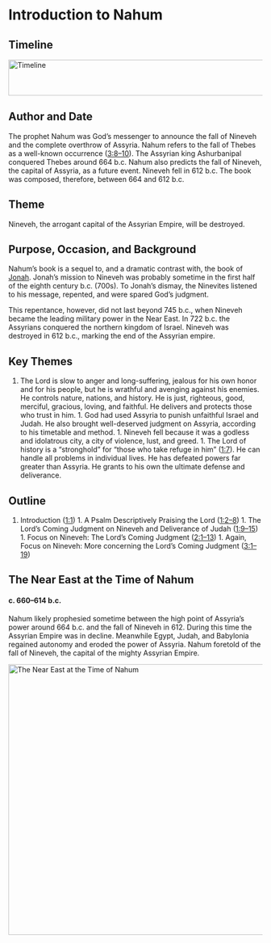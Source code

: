 
# Introduction to Nahum

## Timeline

 [ <img src="https:https://www.esv.org//static.esvmedia.orghttps://www.esv.org/media/esv-global-study-biblehttps://www.esv.org/images/mediumhttps://www.esv.org/chart_34_timeline.png" alt="Timeline" width="700" height="71"/> ](https:https://www.esv.org//static.esvmedia.orghttps://www.esv.org/media/esv-global-study-biblehttps://www.esv.org/images/big/chart_34_timeline.png) 

## Author and Date

The prophet Nahum was God’s messenger to announce the fall of Nineveh and the complete overthrow of Assyria. Nahum refers to the fall of Thebes as a well-known occurrence ([3:8–10](https://www.esv.org/Nahum+3%3A8%E2%80%9310/)). The Assyrian king Ashurbanipal conquered Thebes around 664 b.c. Nahum also predicts the fall of Nineveh, the capital of Assyria, as a future event. Nineveh fell in 612 b.c. The book was composed, therefore, between 664 and 612 b.c.

## Theme

Nineveh, the arrogant capital of the Assyrian Empire, will be destroyed.

## Purpose, Occasion, and Background

Nahum’s book is a sequel to, and a dramatic contrast with, the book of [Jonah](https://www.esv.org/Jonah+1%3A1%E2%80%934%3A11/). Jonah’s mission to Nineveh was probably sometime in the first half of the eighth century b.c. (700s). To Jonah’s dismay, the Ninevites listened to his message, repented, and were spared God’s judgment.

This repentance, however, did not last beyond 745 b.c., when Nineveh became the leading military power in the Near East. In 722 b.c. the Assyrians conquered the northern kingdom of Israel. Nineveh was destroyed in 612 b.c., marking the end of the Assyrian empire.

## Key Themes
1. The Lord is slow to anger and long-suffering, jealous for his own honor and for his people, but he is wrathful and avenging against his enemies. He controls nature, nations, and history. He is just, righteous, good, merciful, gracious, loving, and faithful. He delivers and protects those who trust in him. 1. God had used Assyria to punish unfaithful Israel and Judah. He also brought well-deserved judgment on Assyria, according to his timetable and method. 1. Nineveh fell because it was a godless and idolatrous city, a city of violence, lust, and greed. 1. The Lord of history is a “stronghold” for “those who take refuge in him” ([1:7](https://www.esv.org/Nahum+1%3A7/)). He can handle all problems in individual lives. He has defeated powers far greater than Assyria. He grants to his own the ultimate defense and deliverance. 
## Outline
1. Introduction ([1:1](https://www.esv.org/Nahum+1%3A1/)) 1. A Psalm Descriptively Praising the Lord ([1:2–8](https://www.esv.org/Nahum+1%3A2%E2%80%938/)) 1. The Lord’s Coming Judgment on Nineveh and Deliverance of Judah ([1:9–15](https://www.esv.org/Nahum+1%3A9%E2%80%9315/)) 1. Focus on Nineveh: The Lord’s Coming Judgment ([2:1–13](https://www.esv.org/Nahum+2%3A1%E2%80%9313/)) 1. Again, Focus on Nineveh: More concerning the Lord’s Coming Judgment ([3:1–19](https://www.esv.org/Nahum+3%3A1%E2%80%9319/)) 
## The Near East at the Time of Nahum

#### c. 660–614 b.c.

Nahum likely prophesied sometime between the high point of Assyria’s power around 664 b.c. and the fall of Nineveh in 612. During this time the Assyrian Empire was in decline. Meanwhile Egypt, Judah, and Babylonia regained autonomy and eroded the power of Assyria. Nahum foretold of the fall of Nineveh, the capital of the mighty Assyrian Empire.

 [ <img src="https:https://www.esv.org//static.esvmedia.orghttps://www.esv.org/media/esv-global-study-biblehttps://www.esv.org/images/mediumhttps://www.esv.org/map_34_01.jpg" alt="The Near East at the Time of Nahum" width="700" height="536"/> ](https:https://www.esv.org//static.esvmedia.orghttps://www.esv.org/media/esv-global-study-biblehttps://www.esv.org/images/big/map_34_01.jpg) 

